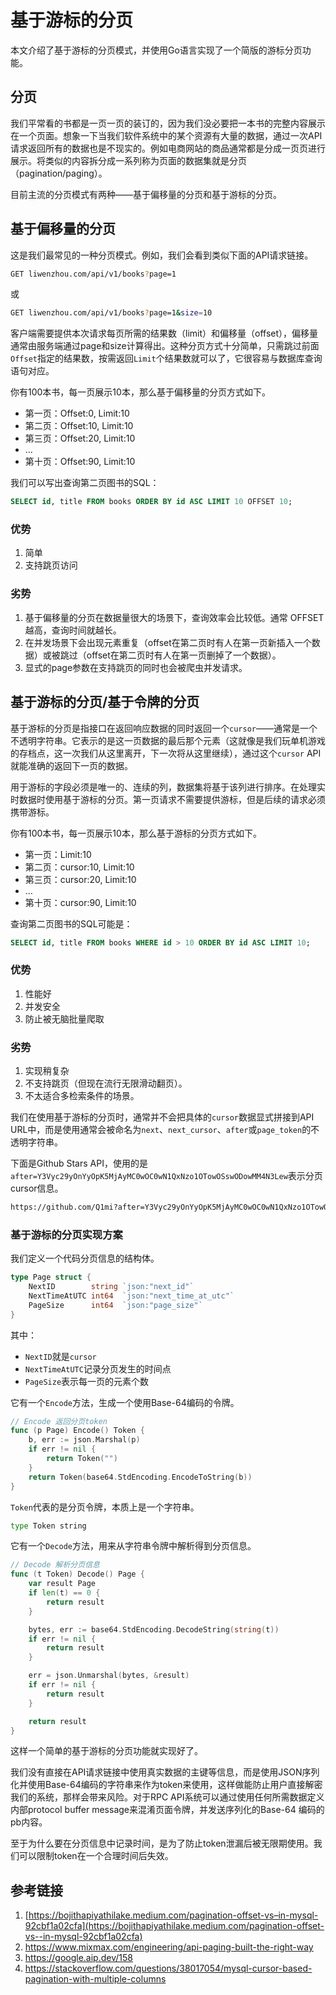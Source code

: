 # 基于游标的分页

本文介绍了基于游标的分页模式，并使用Go语言实现了一个简版的游标分页功能。

## 分页

我们平常看的书都是一页一页的装订的，因为我们没必要把一本书的完整内容展示在一个页面。想象一下当我们软件系统中的某个资源有大量的数据，通过一次API请求返回所有的数据也是不现实的。例如电商网站的商品通常都是分成一页页进行展示。将类似的内容拆分成一系列称为页面的数据集就是分页（pagination/paging）。

目前主流的分页模式有两种——基于偏移量的分页和基于游标的分页。

## 基于偏移量的分页

这是我们最常见的一种分页模式。例如，我们会看到类似下面的API请求链接。

```bash
GET liwenzhou.com/api/v1/books?page=1
```

或

```bash
GET liwenzhou.com/api/v1/books?page=1&size=10
```

客户端需要提供本次请求每页所需的结果数（limit）和偏移量（offset），偏移量通常由服务端通过page和size计算得出。这种分页方式十分简单，只需跳过前面`Offset`指定的结果数，按需返回`Limit`个结果数就可以了，它很容易与数据库查询语句对应。

你有100本书，每一页展示10本，那么基于偏移量的分页方式如下。

- 第一页：Offset:0, Limit:10
- 第二页：Offset:10, Limit:10
- 第三页：Offset:20, Limit:10
- …
- 第十页：Offset:90, Limit:10

我们可以写出查询第二页图书的SQL：

```sql
SELECT id, title FROM books ORDER BY id ASC LIMIT 10 OFFSET 10;
```

### 优势

1. 简单
2. 支持跳页访问

### 劣势

1. 基于偏移量的分页在数据量很大的场景下，查询效率会比较低。通常 OFFSET 越高，查询时间就越长。
2. 在并发场景下会出现元素重复（offset在第二页时有人在第一页新插入一个数据）或被跳过（offset在第二页时有人在第一页删掉了一个数据）。
3. 显式的page参数在支持跳页的同时也会被爬虫并发请求。

## 基于游标的分页/基于令牌的分页

基于游标的分页是指接口在返回响应数据的同时返回一个`cursor`——通常是一个不透明字符串。它表示的是这一页数据的最后那个元素（这就像是我们玩单机游戏的存档点，这一次我们从这里离开，下一次将从这里继续），通过这个`cursor` API 就能准确的返回下一页的数据。

用于游标的字段必须是唯一的、连续的列，数据集将基于该列进行排序。在处理实时数据时使用基于游标的分页。第一页请求不需要提供游标，但是后续的请求必须携带游标。

你有100本书，每一页展示10本，那么基于游标的分页方式如下。

- 第一页：Limit:10
- 第二页：cursor:10, Limit:10
- 第三页：cursor:20, Limit:10
- …
- 第十页：cursor:90, Limit:10

查询第二页图书的SQL可能是：

```sql
SELECT id, title FROM books WHERE id > 10 ORDER BY id ASC LIMIT 10;
```

### 优势

1. 性能好
2. 并发安全
3. 防止被无脑批量爬取

### 劣势

1. 实现稍复杂
2. 不支持跳页（但现在流行无限滑动翻页）。
3. 不太适合多检索条件的场景。

我们在使用基于游标的分页时，通常并不会把具体的`cursor`数据显式拼接到API URL中，而是使用通常会被命名为`next`、`next_cursor`、`after`或`page_token`的不透明字符串。

下面是Github Stars API，使用的是`after=Y3Vyc29yOnYyOpK5MjAyMC0wOC0wN1QxNzo1OTowOSswODowMM4N3Lew`表示分页cursor信息。

```bash
https://github.com/Q1mi?after=Y3Vyc29yOnYyOpK5MjAyMC0wOC0wN1QxNzo1OTowOSswODowMM4N3Lew&tab=stars
```

### 基于游标的分页实现方案

我们定义一个代码分页信息的结构体。

```go
type Page struct {
	NextID        string `json:"next_id"`
	NextTimeAtUTC int64  `json:"next_time_at_utc"`
	PageSize      int64  `json:"page_size"`
}
```

其中：

- `NextID`就是`cursor`
- `NextTimeAtUTC`记录分页发生的时间点
- `PageSize`表示每一页的元素个数

它有一个`Encode`方法，生成一个使用Base-64编码的令牌。

```go
// Encode 返回分页token
func (p Page) Encode() Token {
	b, err := json.Marshal(p)
	if err != nil {
		return Token("")
	}
	return Token(base64.StdEncoding.EncodeToString(b))
}
```

`Token`代表的是分页令牌，本质上是一个字符串。

```bash
type Token string
```

它有一个`Decode`方法，用来从字符串令牌中解析得到分页信息。

```go
// Decode 解析分页信息
func (t Token) Decode() Page {
	var result Page
	if len(t) == 0 {
		return result
	}

	bytes, err := base64.StdEncoding.DecodeString(string(t))
	if err != nil {
		return result
	}

	err = json.Unmarshal(bytes, &result)
	if err != nil {
		return result
	}

	return result
}
```

这样一个简单的基于游标的分页功能就实现好了。

我们没有直接在API请求链接中使用真实数据的主键等信息，而是使用JSON序列化并使用Base-64编码的字符串来作为token来使用，这样做能防止用户直接解密我们的系统，那样会带来风险。对于RPC API系统可以通过使用任何所需数据定义内部protocol buffer message来混淆页面令牌，并发送序列化的Base-64 编码的pb内容。

至于为什么要在分页信息中记录时间，是为了防止token泄漏后被无限期使用。我们可以限制token在一个合理时间后失效。

## 参考链接

1. [https://bojithapiyathilake.medium.com/pagination-offset-vs–in-mysql-92cbf1a02cfa](https://bojithapiyathilake.medium.com/pagination-offset-vs--in-mysql-92cbf1a02cfa)
2. https://www.mixmax.com/engineering/api-paging-built-the-right-way
3. https://google.aip.dev/158
4. https://stackoverflow.com/questions/38017054/mysql-cursor-based-pagination-with-multiple-columns